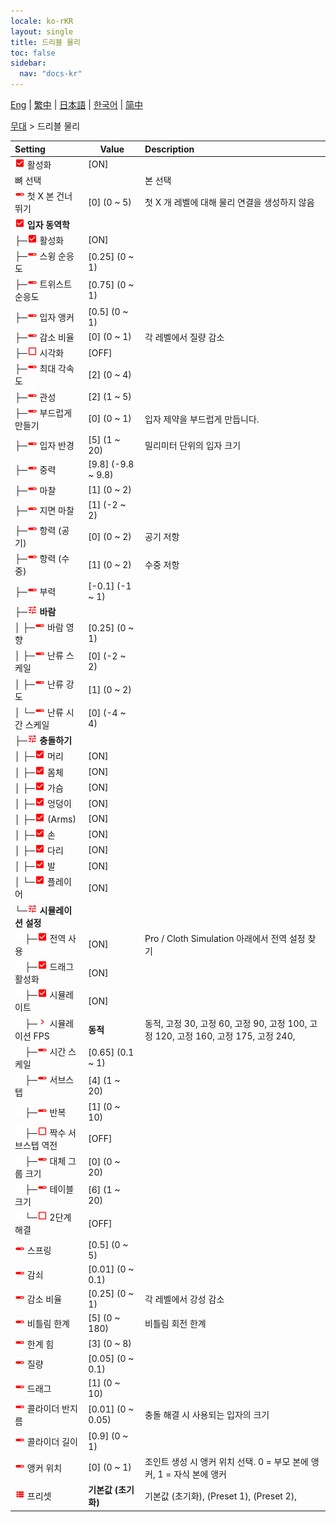```yaml
---
locale: ko-rKR
layout: single
title: 드리블 물리
toc: false
sidebar:
  nav: "docs-kr"
---
```

[Eng](/dancexr/menu/2025.4/stage/cloth_physics) | [繁中](/tw/dancexr/menu/2025.4/stage/cloth_physics) | [日本語](/jp/dancexr/menu/2025.4/stage/cloth_physics) | [한국어](/kr/dancexr/menu/2025.4/stage/cloth_physics) | [简中](/zh/dancexr/menu/2025.4/stage/cloth_physics)

[무대](../menu#무대) > 드리블 물리



| Setting | Value | Description |
| :--- | --- | :--- |
| <img src="/images/icon/ic_check_on.png" alt="check on icon"/> 활성화</nobr>| [ON] | 
|  뼈 선택</nobr>|| 본 선택
| <img src="/images/icon/ic_slider.png" alt="slider icon"/> 첫 X 본 건너뛰기</nobr>| [0] (0 ~ 5) | 첫 X 개 레벨에 대해 물리 연결을 생성하지 않음
| <img src="/images/icon/ic_check_on.png" alt="check on icon"/> <b>입자 동역학</b></nobr>| | 
| ├─<img src="/images/icon/ic_check_on.png" alt="check on icon"/> 활성화</nobr>| [ON] | 
| ├─<img src="/images/icon/ic_slider.png" alt="slider icon"/> 스윙 순응도</nobr>| [0.25] (0 ~ 1) | 
| ├─<img src="/images/icon/ic_slider.png" alt="slider icon"/> 트위스트 순응도</nobr>| [0.75] (0 ~ 1) | 
| ├─<img src="/images/icon/ic_slider.png" alt="slider icon"/> 입자 앵커</nobr>| [0.5] (0 ~ 1) | 
| ├─<img src="/images/icon/ic_slider.png" alt="slider icon"/> 감소 비율</nobr>| [0] (0 ~ 1) | 각 레벨에서 질량 감소
| ├─<img src="/images/icon/ic_check_off.png" alt="check off icon"/> 시각화</nobr>| [OFF] | 
| ├─<img src="/images/icon/ic_slider.png" alt="slider icon"/> 최대 각속도</nobr>| [2] (0 ~ 4) | 
| ├─<img src="/images/icon/ic_slider.png" alt="slider icon"/> 관성</nobr>| [2] (1 ~ 5) | 
| ├─<img src="/images/icon/ic_slider.png" alt="slider icon"/> 부드럽게 만들기</nobr>| [0] (0 ~ 1) | 입자 제약을 부드럽게 만듭니다.
| ├─<img src="/images/icon/ic_slider.png" alt="slider icon"/> 입자 반경</nobr>| [5] (1 ~ 20) | 밀리미터 단위의 입자 크기
| ├─<img src="/images/icon/ic_slider.png" alt="slider icon"/> 중력</nobr>| [9.8] (-9.8 ~ 9.8) | 
| ├─<img src="/images/icon/ic_slider.png" alt="slider icon"/> 마찰</nobr>| [1] (0 ~ 2) | 
| ├─<img src="/images/icon/ic_slider.png" alt="slider icon"/> 지면 마찰</nobr>| [1] (-2 ~ 2) | 
| ├─<img src="/images/icon/ic_slider.png" alt="slider icon"/> 항력 (공기)</nobr>| [0] (0 ~ 2) | 공기 저항
| ├─<img src="/images/icon/ic_slider.png" alt="slider icon"/> 항력 (수중)</nobr>| [1] (0 ~ 2) | 수중 저항
| ├─<img src="/images/icon/ic_slider.png" alt="slider icon"/> 부력</nobr>| [-0.1] (-1 ~ 1) | 
| ├─<img src="/images/icon/ic_tune.png" alt="tune icon"/> <b>바람</b></nobr>| | 
| │ ├─<img src="/images/icon/ic_slider.png" alt="slider icon"/> 바람 영향</nobr>| [0.25] (0 ~ 1) | 
| │ ├─<img src="/images/icon/ic_slider.png" alt="slider icon"/> 난류 스케일</nobr>| [0] (-2 ~ 2) | 
| │ ├─<img src="/images/icon/ic_slider.png" alt="slider icon"/> 난류 강도</nobr>| [1] (0 ~ 2) | 
| │ └─<img src="/images/icon/ic_slider.png" alt="slider icon"/> 난류 시간 스케일</nobr>| [0] (-4 ~ 4) | 
| ├─<img src="/images/icon/ic_tune.png" alt="tune icon"/> <b>충돌하기</b></nobr>| | 
| │ ├─<img src="/images/icon/ic_check_on.png" alt="check on icon"/> 머리</nobr>| [ON] | 
| │ ├─<img src="/images/icon/ic_check_on.png" alt="check on icon"/> 몸체</nobr>| [ON] | 
| │ ├─<img src="/images/icon/ic_check_on.png" alt="check on icon"/> 가슴</nobr>| [ON] | 
| │ ├─<img src="/images/icon/ic_check_on.png" alt="check on icon"/> 엉덩이</nobr>| [ON] | 
| │ ├─<img src="/images/icon/ic_check_on.png" alt="check on icon"/> (Arms)</nobr>| [ON] | 
| │ ├─<img src="/images/icon/ic_check_on.png" alt="check on icon"/> 손</nobr>| [ON] | 
| │ ├─<img src="/images/icon/ic_check_on.png" alt="check on icon"/> 다리</nobr>| [ON] | 
| │ ├─<img src="/images/icon/ic_check_on.png" alt="check on icon"/> 발</nobr>| [ON] | 
| │ └─<img src="/images/icon/ic_check_on.png" alt="check on icon"/> 플레이어</nobr>| [ON] | 
| └─<img src="/images/icon/ic_tune.png" alt="tune icon"/> <b>시뮬레이션 설정</b></nobr>| | 
| <img src="/images/icon/ic_space.png"/>├─<img src="/images/icon/ic_check_on.png" alt="check on icon"/> 전역 사용</nobr>| [ON] | Pro / Cloth Simulation 아래에서 전역 설정 찾기
| <img src="/images/icon/ic_space.png"/>├─<img src="/images/icon/ic_check_on.png" alt="check on icon"/> 드래그 활성화</nobr>| [ON] | 
| <img src="/images/icon/ic_space.png"/>├─<img src="/images/icon/ic_check_on.png" alt="check on icon"/> 시뮬레이트</nobr>| [ON] | 
| <img src="/images/icon/ic_space.png"/>├─<img src="/images/icon/ic_chevron.png" alt="chevron icon"/> 시뮬레이션 FPS</nobr>| **동적** | 동적, 고정 30, 고정 60, 고정 90, 고정 100, 고정 120, 고정 160, 고정 175, 고정 240,  |
| <img src="/images/icon/ic_space.png"/>├─<img src="/images/icon/ic_slider.png" alt="slider icon"/> 시간 스케일</nobr>| [0.65] (0.1 ~ 1) | 
| <img src="/images/icon/ic_space.png"/>├─<img src="/images/icon/ic_slider.png" alt="slider icon"/> 서브스텝</nobr>| [4] (1 ~ 20) | 
| <img src="/images/icon/ic_space.png"/>├─<img src="/images/icon/ic_slider.png" alt="slider icon"/> 반복</nobr>| [1] (0 ~ 10) | 
| <img src="/images/icon/ic_space.png"/>├─<img src="/images/icon/ic_check_off.png" alt="check off icon"/> 짝수 서브스텝 역전</nobr>| [OFF] | 
| <img src="/images/icon/ic_space.png"/>├─<img src="/images/icon/ic_slider.png" alt="slider icon"/> 대체 그룹 크기</nobr>| [0] (0 ~ 20) | 
| <img src="/images/icon/ic_space.png"/>├─<img src="/images/icon/ic_slider.png" alt="slider icon"/> 테이블 크기</nobr>| [6] (1 ~ 20) | 
| <img src="/images/icon/ic_space.png"/>└─<img src="/images/icon/ic_check_off.png" alt="check off icon"/> 2단계 해결</nobr>| [OFF] | 
| <img src="/images/icon/ic_slider.png" alt="slider icon"/> 스프링</nobr>| [0.5] (0 ~ 5) | 
| <img src="/images/icon/ic_slider.png" alt="slider icon"/> 감쇠</nobr>| [0.01] (0 ~ 0.1) | 
| <img src="/images/icon/ic_slider.png" alt="slider icon"/> 감소 비율</nobr>| [0.25] (0 ~ 1) | 각 레벨에서 강성 감소
| <img src="/images/icon/ic_slider.png" alt="slider icon"/> 비틀림 한계</nobr>| [5] (0 ~ 180) | 비틀림 회전 한계
| <img src="/images/icon/ic_slider.png" alt="slider icon"/> 한계 힘</nobr>| [3] (0 ~ 8) | 
| <img src="/images/icon/ic_slider.png" alt="slider icon"/> 질량</nobr>| [0.05] (0 ~ 0.1) | 
| <img src="/images/icon/ic_slider.png" alt="slider icon"/> 드래그</nobr>| [1] (0 ~ 10) | 
| <img src="/images/icon/ic_slider.png" alt="slider icon"/> 콜라이더 반지름</nobr>| [0.01] (0 ~ 0.05) | 충돌 해결 시 사용되는 입자의 크기
| <img src="/images/icon/ic_slider.png" alt="slider icon"/> 콜라이더 길이</nobr>| [0.9] (0 ~ 1) | 
| <img src="/images/icon/ic_slider.png" alt="slider icon"/> 앵커 위치</nobr>| [0] (0 ~ 1) | 조인트 생성 시 앵커 위치 선택. 0 = 부모 본에 앵커, 1 = 자식 본에 앵커
| <img src="/images/icon/ic_list.png" alt="list icon"/> 프리셋</nobr>| **기본값 (초기화)** | 기본값 (초기화), (Preset 1), (Preset 2),  |
